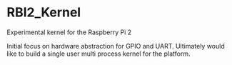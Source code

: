 # RBI2_Kernel
Experimental kernel for the Raspberry Pi 2

Initial focus on hardware abstraction for GPIO and UART. Ultimately would like to build a single user multi process kernel for the platform.



